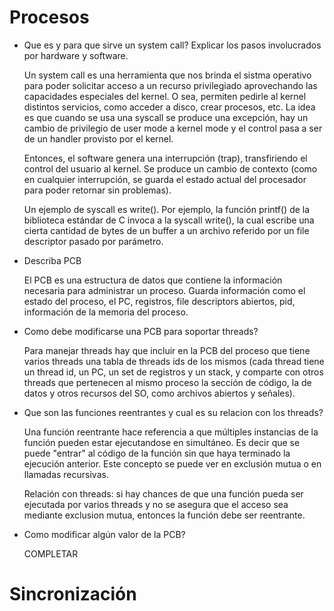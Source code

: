 <h1>Procesos</h1>

* Que es y para que sirve un system call? Explicar los pasos involucrados por hardware y software.

    Un system call es una herramienta que nos brinda el sistma operativo para poder solicitar acceso a un recurso privilegiado aprovechando las capacidades especiales del kernel. O sea, permiten pedirle al kernel distintos servicios, como acceder a disco, crear procesos, etc. La idea es que cuando se usa una syscall se produce una excepción, hay un cambio de privilegio de user mode a kernel mode y el control pasa a ser de un handler provisto por el kernel. 

    Entonces, el software genera una interrupción (trap), transfiriendo el control del usuario al kernel. Se produce un cambio de contexto (como en cualquier interrupción, se guarda el estado actual del procesador para poder retornar sin problemas).

    Un ejemplo de syscall es write(). Por ejemplo, la función printf() de la biblioteca estándar de C invoca a la syscall write(), la cual escribe una cierta cantidad de bytes de un buffer a un archivo referido por un file descriptor pasado por parámetro.
 
* Describa PCB

    El PCB es una estructura de datos que contiene la información necesaria para administrar un proceso. Guarda información como el estado del proceso, el PC, registros, file descriptors abiertos, pid, información de la memoria del proceso.

* Como debe modificarse una PCB para soportar threads?

    Para manejar threads hay que incluir en la PCB del proceso que tiene varios threads una tabla de threads ids de los mismos (cada thread tiene un thread id, un PC, un set de registros y un stack, y comparte con otros threads que pertenecen al mismo proceso la sección de código, la de datos y otros recursos del SO, como archivos abiertos y señales).

* Que son las funciones reentrantes y cual es su relacion con los threads?

    Una función reentrante hace referencia a que múltiples instancias de la función pueden estar ejecutandose en simultáneo. Es decir que se puede "entrar" al código de la función sin que haya terminado la ejecución anterior. Este concepto se puede ver en exclusión mutua o en llamadas recursivas. 

    Relación con threads: si hay chances de que una función pueda ser ejecutada por varios threads y no se asegura que el acceso sea mediante exclusion mutua, entonces la función debe ser reentrante.

* Como modificar algún valor de la PCB?

    COMPLETAR


<h1>Sincronización</h1>   